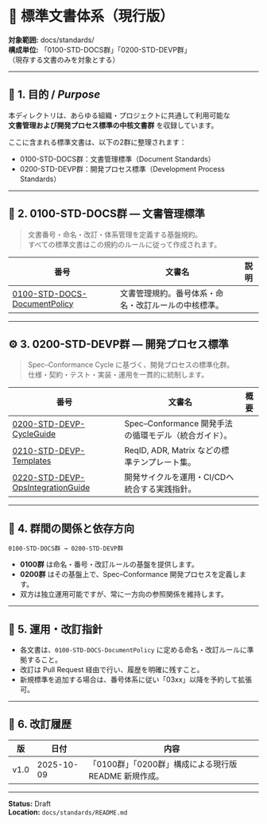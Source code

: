 
# 📘 標準文書体系（現行版）
**対象範囲:** docs/standards/  
**構成単位:** 「0100-STD-DOCS群」「0200-STD-DEVP群」  
（現存する文書のみを対象とする）

---

## 🧭 1. 目的 / *Purpose*
本ディレクトリは、あらゆる組織・プロジェクトに共通して利用可能な  
**文書管理および開発プロセス標準の中核文書群** を収録しています。  

ここに含まれる標準文書は、以下の2群に整理されます：  
- 0100-STD-DOCS群：文書管理標準（Document Standards）  
- 0200-STD-DEVP群：開発プロセス標準（Development Process Standards）  

---

## 📘 2. 0100-STD-DOCS群 — 文書管理標準

> 文書番号・命名・改訂・体系管理を定義する基盤規約。  
> すべての標準文書はこの規約のルールに従って作成されます。

| 番号 | 文書名 | 説明 |
|------|---------|------|
| [0100-STD-DOCS-DocumentPolicy](0100-STD-DOCS-DocumentPolicy.md) | 文書管理規約。番号体系・命名・改訂ルールの中核標準。 |

---

## ⚙️ 3. 0200-STD-DEVP群 — 開発プロセス標準

> Spec–Conformance Cycle に基づく、開発プロセスの標準化群。  
> 仕様・契約・テスト・実装・運用を一貫的に統制します。

| 番号 | 文書名 | 概要 |
|------|---------|------|
| [0200-STD-DEVP-CycleGuide](0200-STD-DEVP-CycleGuide.md) | Spec–Conformance 開発手法の循環モデル（統合ガイド）。 |
| [0210-STD-DEVP-Templates](0210-STD-DEVP-Templates.md) | ReqID, ADR, Matrix などの標準テンプレート集。 |
| [0220-STD-DEVP-OpsIntegrationGuide](0220-STD-DEVP-OpsIntegrationGuide.md) | 開発サイクルを運用・CI/CDへ統合する実践指針。 |

---

## 🔗 4. 群間の関係と依存方向

```
0100-STD-DOCS群 → 0200-STD-DEVP群
```

- **0100群** は命名・番号・改訂ルールの基盤を提供します。  
- **0200群** はその基盤上で、Spec–Conformance 開発プロセスを定義します。  
- 双方は独立運用可能ですが、常に一方向の参照関係を維持します。

---

## 🧩 5. 運用・改訂指針

- 各文書は、`0100-STD-DOCS-DocumentPolicy` に定める命名・改訂ルールに準拠すること。  
- 改訂は Pull Request 経由で行い、履歴を明確に残すこと。  
- 新規標準を追加する場合は、番号体系に従い「03xx」以降を予約して拡張可。  

---

## 🧾 6. 改訂履歴

| 版 | 日付 | 内容 |
|----|------|------|
| v1.0 | 2025-10-09 | 「0100群」「0200群」構成による現行版 README 新規作成。 |

---

**Status:** Draft  
**Location:** `docs/standards/README.md`
